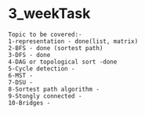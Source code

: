 # 3_weekTask

    Topic to be covered:-
    1-representation - done(list, matrix)
    2-BFS - done (sortest path)
    3-DFS - done 
    4-DAG or topological sort -done
    5-Cycle detection - 
    6-MST -
    7-DSU - 
    8-Sortest path algorithm -
    9-Stongly connected - 
    10-Bridges - 